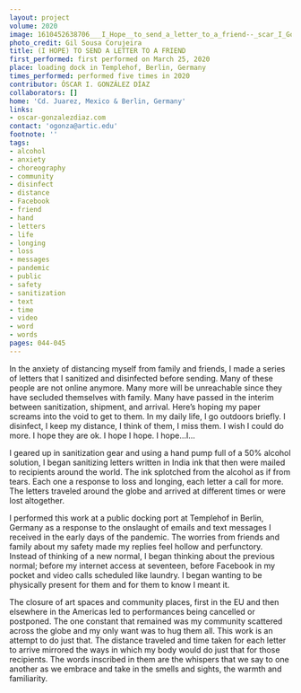 ```yaml
---
layout: project
volume: 2020
image: 1610452638706___I_Hope__to_send_a_letter_to_a_friend--_scar_I_Gonz_lez_D_az.png
photo_credit: Gil Sousa Corujeira
title: (I HOPE) TO SEND A LETTER TO A FRIEND
first_performed: first performed on March 25, 2020
place: loading dock in Templehof, Berlin, Germany
times_performed: performed five times in 2020
contributor: ÓSCAR I. GONZÁLEZ DÍAZ
collaborators: []
home: 'Cd. Juarez, Mexico & Berlin, Germany'
links: 
- oscar-gonzalezdiaz.com
contact: 'ogonza@artic.edu'
footnote: ''
tags:
- alcohol
- anxiety
- choreography
- community
- disinfect
- distance
- Facebook
- friend
- hand
- letters
- life
- longing
- loss
- messages
- pandemic
- public
- safety
- sanitization
- text
- time
- video
- word
- words
pages: 044-045
---
```


In the anxiety of distancing myself from family and friends, I made a series of letters that I sanitized and disinfected before sending. Many of these people are not online anymore. Many more will be unreachable since they have secluded themselves with family. Many have passed in the interim between sanitization, shipment, and arrival. Here’s hoping my paper screams into the void to get to them. In my daily life, I go outdoors briefly. I disinfect, I keep my distance, I think of them, I miss them. I wish I could do more. I hope they are ok. I hope I hope. I hope…I… 

I geared up in sanitization gear and using a hand pump full of a 50% alcohol solution, I began sanitizing letters written in India ink that then were mailed to recipients around the world. The ink splotched from the alcohol as if from tears. Each one a response to loss and longing, each letter a call for more. The letters traveled around the globe and arrived at different times or were lost altogether. 

I performed this work at a public docking port at Templehof in Berlin, Germany as a response to the onslaught of emails and text messages I received in the early days of the pandemic. The worries from friends and family about my safety made my replies feel hollow and perfunctory. Instead of thinking of a new normal, I began thinking about the previous normal; before my internet access at seventeen, before Facebook in my pocket and video calls scheduled like laundry. I began wanting to be physically present for them and for them to know I meant it. 

The closure of art spaces and community places, first in the EU and then elsewhere in the Americas led to performances being cancelled or postponed. The one constant that remained was my community scattered across the globe and my only want was to hug them all. This work is an attempt to do just that. The distance traveled and time taken for each letter to arrive mirrored the ways in which my body would do just that for those recipients. The words inscribed in them are the whispers that we say to one another as we embrace and take in the smells and sights, the warmth and familiarity.